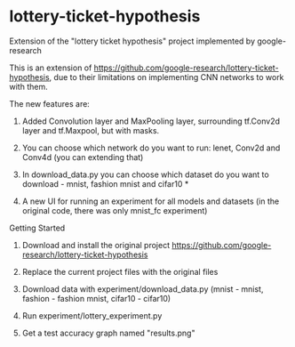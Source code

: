 # lottery-ticket-hypothesis
Extension of the "lottery ticket hypothesis" project implemented by google-research



This is an extension of https://github.com/google-research/lottery-ticket-hypothesis, due to
their limitations on implementing CNN networks to work with them.

The new features are:


1) Added Convolution layer and MaxPooling layer, surrounding tf.Conv2d layer and tf.Maxpool, but with masks.

2) You can choose which network do you want to run: lenet, Conv2d and Conv4d (you can extending that)

3) In download_data.py you can choose which dataset do you want to download - mnist, fashion mnist and cifar10 *

4) A new UI for running an experiment for all models and datasets (in the original code, there was only mnist_fc experiment)



Getting Started

1) Download and install the original project https://github.com/google-research/lottery-ticket-hypothesis

2) Replace the current project files with the original files

3) Download data with experiment/download_data.py (mnist - mnist, fashion - fashion mnist, cifar10 - cifar10)

4) Run experiment/lottery_experiment.py

5) Get a test accuracy graph named "results.png"
